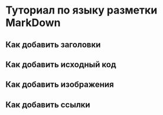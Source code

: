 # Туториал по языку разметки MarkDown

## Как добавить заголовки

## Как добавить исходный код

## Как добавить изображения

## Как добавить ссылки